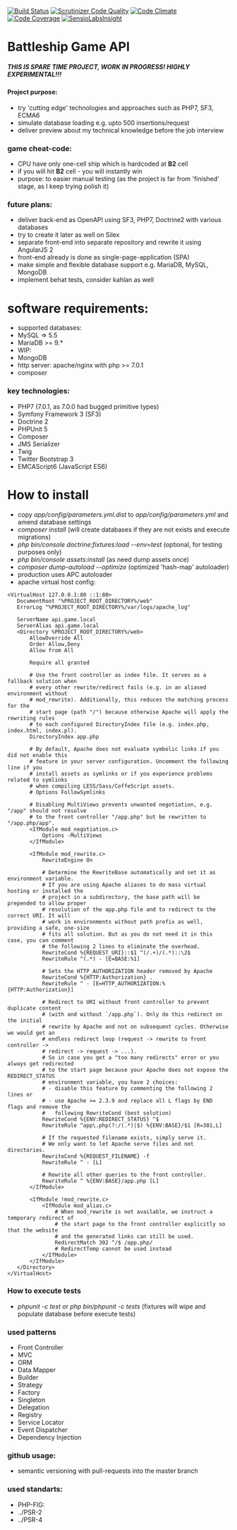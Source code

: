 [![Build Status](https://travis-ci.org/eugene-matvejev/battleship-game-api.svg?branch=master)](https://travis-ci.org/eugene-matvejev/battleship-game-api)
[![Scrutinizer Code Quality](https://scrutinizer-ci.com/g/eugene-matvejev/battleship-game-api/badges/quality-score.png?b=master)](https://scrutinizer-ci.com/g/eugene-matvejev/battleship-game-api/?branch=master)
[![Code Climate](https://codeclimate.com/github/eugene-matvejev/battleship-game-api/badges/gpa.svg)](https://codeclimate.com/github/eugene-matvejev/battleship-game-api)
[![Code Coverage](https://scrutinizer-ci.com/g/eugene-matvejev/battleship-game-api/badges/coverage.png?b=master)](https://scrutinizer-ci.com/g/eugene-matvejev/battleship-game-api/?branch=master)
[![SensioLabsInsight](https://insight.sensiolabs.com/projects/f92d83b6-fd11-4b1b-ae86-b3ba1fb152dc/mini.png)](https://insight.sensiolabs.com/projects/f92d83b6-fd11-4b1b-ae86-b3ba1fb152dc)


# Battleship Game API
##### THIS IS SPARE TIME PROJECT, WORK IN PROGRESS! HIGHLY EXPERIMENTAL!!!
#### Project purpose:
 * try 'cutting edge' technologies and approaches such as PHP7, SF3, ECMA6
 * simulate database loading e.g. upto 500 insertions/request
 * deliver preview about my technical knowledge before the job interview

### game cheat-code:
 * CPU have only one-cell ship which is hardcoded at __B2__ cell
  * if you will hit __B2__ cell - you will instantly win
   * purpose: to easier manual testing (as the project is far from 'finished' stage, as I keep trying polish it)

### future plans:
 * deliver back-end as OpenAPI using SF3, PHP7, Doctrine2 with various databases
  * try to create it later as well on Silex
 * separate front-end into separate repository and rewrite it using AngularJS 2
  * front-end already is done as single-page-application (SPA)
 * make simple and flexible database support e.g. MariaDB, MySQL, MongoDB
 * implement behat tests, consider kahlan as well

# software requirements:
 * supported databases:
  * MySQL => 5.5
  * MariaDB >= 9.*
 * WIP:
  * MongoDB
 * http server: apache/nginx with php >= 7.0.1
 * composer

### key technologies:
 * PHP7 (7.0.1, as 7.0.0 had bugged primitive types)
 * Symfony Framework 3 (SF3)
 * Doctrine 2
 * PHPUnit 5
 * Composer
 * JMS Serializer
 * Twig
 * Twitter Bootstrap 3
 * EMCAScript6 (JavaScript ES6)

# How to install
 * copy *app/config/parameters.yml.dist* to *app/config/parameters.yml* and amend database settings
 * *composer install* (will create databases if they are not exists and execute migrations)
 * *php bin/console doctrine:fixtures:load --env=test* (optional, for testing purposes only)
 * *php bin/console assets:install* (as need dump assets once)
 * *composer dump-autoload --optimize* (optimized 'hash-map' autoloader)
  * production uses APC autoloader
 * apache virtual host config:
 ```
<VirtualHost 127.0.0.1:80 ::1:80>
    DocumentRoot "%PROJECT_ROOT_DIRECTORY%/web"
    ErrorLog "%PROJECT_ROOT_DIRECTORY%/var/logs/apache_log"

    ServerName api.game.local
    ServerAlias api.game.local
    <Directory %PROJECT_ROOT_DIRECTORY%/web>
        AllowOverride All
        Order Allow,Deny
        Allow from All

        Require all granted

        # Use the front controller as index file. It serves as a fallback solution when
        # every other rewrite/redirect fails (e.g. in an aliased environment without
        # mod_rewrite). Additionally, this reduces the matching process for the
        # start page (path "/") because otherwise Apache will apply the rewriting rules
        # to each configured DirectoryIndex file (e.g. index.php, index.html, index.pl).
        DirectoryIndex app.php

        # By default, Apache does not evaluate symbolic links if you did not enable this
        # feature in your server configuration. Uncomment the following line if you
        # install assets as symlinks or if you experience problems related to symlinks
        # when compiling LESS/Sass/CoffeScript assets.
        # Options FollowSymlinks

        # Disabling MultiViews prevents unwanted negotiation, e.g. "/app" should not resolve
        # to the front controller "/app.php" but be rewritten to "/app.php/app".
        <IfModule mod_negotiation.c>
            Options -MultiViews
        </IfModule>

        <IfModule mod_rewrite.c>
            RewriteEngine On

            # Determine the RewriteBase automatically and set it as environment variable.
            # If you are using Apache aliases to do mass virtual hosting or installed the
            # project in a subdirectory, the base path will be prepended to allow proper
            # resolution of the app.php file and to redirect to the correct URI. It will
            # work in environments without path prefix as well, providing a safe, one-size
            # fits all solution. But as you do not need it in this case, you can comment
            # the following 2 lines to eliminate the overhead.
            RewriteCond %{REQUEST_URI}::$1 ^(/.+)/(.*)::\2$
            RewriteRule ^(.*) - [E=BASE:%1]

            # Sets the HTTP_AUTHORIZATION header removed by Apache
            RewriteCond %{HTTP:Authorization} .
            RewriteRule ^ - [E=HTTP_AUTHORIZATION:%{HTTP:Authorization}]

            # Redirect to URI without front controller to prevent duplicate content
            # (with and without `/app.php`). Only do this redirect on the initial
            # rewrite by Apache and not on subsequent cycles. Otherwise we would get an
            # endless redirect loop (request -> rewrite to front controller ->
            # redirect -> request -> ...).
            # So in case you get a "too many redirects" error or you always get redirected
            # to the start page because your Apache does not expose the REDIRECT_STATUS
            # environment variable, you have 2 choices:
            # - disable this feature by commenting the following 2 lines or
            # - use Apache >= 2.3.9 and replace all L flags by END flags and remove the
            #   following RewriteCond (best solution)
            RewriteCond %{ENV:REDIRECT_STATUS} ^$
            RewriteRule ^app\.php(?:/(.*)|$) %{ENV:BASE}/$1 [R=301,L]

            # If the requested filename exists, simply serve it.
            # We only want to let Apache serve files and not directories.
            RewriteCond %{REQUEST_FILENAME} -f
            RewriteRule ^ - [L]

            # Rewrite all other queries to the front controller.
            RewriteRule ^ %{ENV:BASE}/app.php [L]
        </IfModule>

        <IfModule !mod_rewrite.c>
            <IfModule mod_alias.c>
                # When mod_rewrite is not available, we instruct a temporary redirect of
                # the start page to the front controller explicitly so that the website
                # and the generated links can still be used.
                RedirectMatch 302 ^/$ /app.php/
                # RedirectTemp cannot be used instead
            </IfModule>
        </IfModule>
    </Directory>
</VirtualHost>
 ```

### How to execute tests
 * *phpunit -c test* or *php bin/phpunit -c tests* (fixtures will wipe and populate database before execute tests)

### used patterns
 * Front Controller
 * MVC
 * ORM
 * Data Mapper
 * Builder
 * Strategy
 * Factory
 * Singleton
 * Delegation
 * Registry
 * Service Locator
 * Event Dispatcher
 * Dependency Injection

### github usage:
 * semantic versioning with pull-requests into the master branch

### used standarts:
 * PHP-FIG:
  * ../PSR-2
  * ../PSR-4

